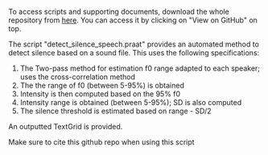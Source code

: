 To access scripts and supporting documents, download the whole repository from [here]([https://github.com/JalalAl-Tamimi/Praat-f0-Accurate-Estimation](https://github.com/JalalAl-Tamimi/Praat_Silence_Detection)). You can access it by clicking on "View on GitHub" on top.

The script "detect_silence_speech.praat" provides an automated method to detect silence based on a sound file. 
This uses the following specifications:
1. The Two-pass method for estimation f0 range adapted to each speaker; uses the cross-correlation method
2. The the range of f0 (between 5-95%) is obtained
3. Intensity is then computed based on the 95% f0
4. Intensity range is obtained (between 5-95%); SD is also computed
5. The silence threshold is estimated based on range - SD/2

An outputted TextGrid is provided.

Make sure to cite this github repo when using this script

